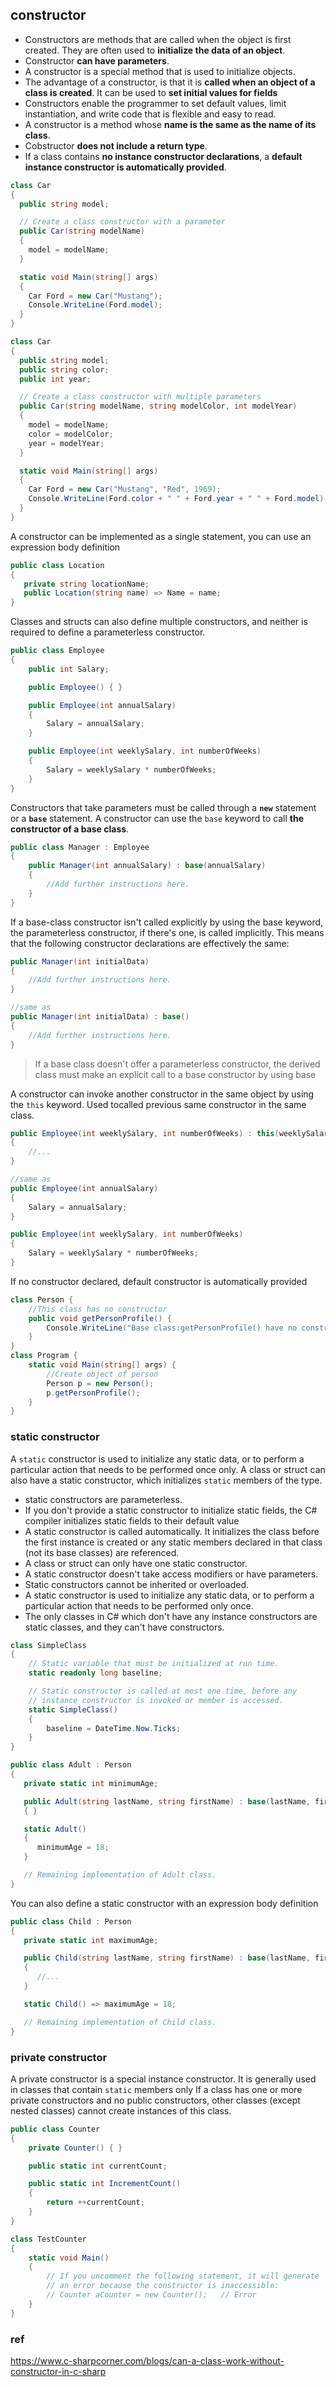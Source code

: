 ## constructor
- Constructors are methods that are called when the object is first created. They are often used to **initialize the data of an object**.  
- Constructor **can have parameters**.
- A constructor is a special method that is used to initialize objects.
- The advantage of a constructor, is that it is **called when an object of a class is created**. It can be used to **set initial values for fields**
- Constructors enable the programmer to set default values, limit instantiation, and write code that is flexible and easy to read.
- A constructor is a method whose **name is the same as the name of its class**.
- Cobstructor **does not include a return type**.
- If a class contains **no instance constructor declarations**, a **default instance constructor is automatically provided**. 

```cs
class Car
{
  public string model;

  // Create a class constructor with a parameter
  public Car(string modelName)
  {
    model = modelName;
  }

  static void Main(string[] args)
  {
    Car Ford = new Car("Mustang");
    Console.WriteLine(Ford.model);
  }
}
```
```cs
class Car
{
  public string model;
  public string color;
  public int year;

  // Create a class constructor with multiple parameters
  public Car(string modelName, string modelColor, int modelYear)
  {
    model = modelName;
    color = modelColor;
    year = modelYear;
  }

  static void Main(string[] args)
  {
    Car Ford = new Car("Mustang", "Red", 1969);
    Console.WriteLine(Ford.color + " " + Ford.year + " " + Ford.model);
  }
}

```
A constructor can be implemented as a single statement, you can use an expression body definition
```cs
public class Location
{
   private string locationName;
   public Location(string name) => Name = name;
}
```
Classes and structs can also define multiple constructors, and neither is required to define a parameterless constructor.
```cs
public class Employee
{
    public int Salary;

    public Employee() { }

    public Employee(int annualSalary)
    {
        Salary = annualSalary;
    }

    public Employee(int weeklySalary, int numberOfWeeks)
    {
        Salary = weeklySalary * numberOfWeeks;
    }
}
```
Constructors that take parameters must be called through a **`new`** statement or a **`base`** statement.
A constructor can use the `base` keyword to call **the constructor of a base class**. 
```cs
public class Manager : Employee
{
    public Manager(int annualSalary) : base(annualSalary)
    {
        //Add further instructions here.
    }
}
```
If a base-class constructor isn't called explicitly by using the base keyword, the parameterless constructor, if there's one, is called implicitly. This means that the following constructor declarations are effectively the same:
```cs
public Manager(int initialData)
{
    //Add further instructions here.
}

//same as 
public Manager(int initialData) : base()
{
    //Add further instructions here.
}
```
> If a base class doesn't offer a parameterless constructor, the derived class must make an explicit call to a base constructor by using base

A constructor can invoke another constructor in the same object by using the `this` keyword. Used tocalled previous same constructor in the same class.
```cs
public Employee(int weeklySalary, int numberOfWeeks) : this(weeklySalary * numberOfWeeks)
{
    //...
}

//same as 
public Employee(int annualSalary)
{
    Salary = annualSalary;
}

public Employee(int weeklySalary, int numberOfWeeks)
{
    Salary = weeklySalary * numberOfWeeks;
}
```

If no constructor declared, default constructor is automatically provided
```cs
class Person {  
    //This class has no constructor  
    public void getPersonProfile() {  
        Console.WriteLine("Base class:getPersonProfile() have no constructor");  
    }  
}  
class Program {  
    static void Main(string[] args) {  
        //Create object of person  
        Person p = new Person();  
        p.getPersonProfile();  
    }  
}  


```

### static constructor
A `static` constructor is used to initialize any static data, or to perform a particular action that needs to be performed once only.
A class or struct can also have a static constructor, which initializes `static` members of the type.

- static constructors are parameterless.
- If you don't provide a static constructor to initialize static fields, the C# compiler initializes static fields to their default value
- A static constructor is called automatically. It initializes the class before the first instance is created or any static members declared in that class (not its base classes) are referenced.
- A class or struct can only have one static constructor.
- A static constructor doesn't take access modifiers or have parameters.
- Static constructors cannot be inherited or overloaded.
- A static constructor is used to initialize any static data, or to perform a particular action that needs to be performed only once.
- The only classes in C# which don't have any instance constructors are static classes, and they can't have constructors.



```cs
class SimpleClass
{
    // Static variable that must be initialized at run time.
    static readonly long baseline;

    // Static constructor is called at most one time, before any
    // instance constructor is invoked or member is accessed.
    static SimpleClass()
    {
        baseline = DateTime.Now.Ticks;
    }
}
```
```cs
public class Adult : Person
{
   private static int minimumAge;

   public Adult(string lastName, string firstName) : base(lastName, firstName)
   { }

   static Adult()
   {
      minimumAge = 18;
   }

   // Remaining implementation of Adult class.
}
```

You can also define a static constructor with an expression body definition
```cs
public class Child : Person
{
   private static int maximumAge;

   public Child(string lastName, string firstName) : base(lastName, firstName)
   { 
      //...
   }

   static Child() => maximumAge = 18;

   // Remaining implementation of Child class.
}
```

### private constructor 
A private constructor is a special instance constructor. It is generally used in classes that contain `static` members only
If a class has one or more private constructors and no public constructors, other classes (except nested classes) cannot create instances of this class.
```cs
public class Counter
{
    private Counter() { }

    public static int currentCount;

    public static int IncrementCount()
    {
        return ++currentCount;
    }
}

class TestCounter
{
    static void Main()
    {
        // If you uncomment the following statement, it will generate
        // an error because the constructor is inaccessible:
        // Counter aCounter = new Counter();   // Error
    }
}
```


### ref
https://www.c-sharpcorner.com/blogs/can-a-class-work-without-constructor-in-c-sharp
